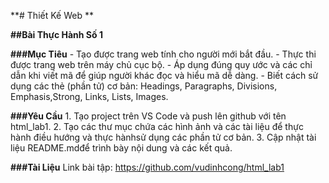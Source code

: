 **# Thiết Kế Web **

**##Bài Thực Hành Số 1**

**###Mục Tiêu**
    - Tạo được trang web tính cho người mới bắt đầu.
    - Thực thi được trang web trên máy chủ cục bộ.
    - Áp dụng đúng quy ước và các chỉ dẫn khi viết mã để giúp người khác đọc và hiểu mã dễ dàng.
    - Biết cách sử dụng các thẻ (phần tử) cơ bản: Headings, Paragraphs, Divisions, Emphasis,Strong, Links, Lists, Images.
    
**###Yêu Cầu**
    1. Tạo project trên VS Code và push lên github với tên html_lab1.
    2. Tạo các thư mục chứa các hình ảnh và các tài liệu để thực hành điều hướng và thực hànhsử dụng các phần tử cơ bản.
    3. Cập nhật tài liệu README.mdđể trình bày nội dung và các kết quả.
    
**###Tài Liệu**
   Link bài tập: https://github.com/vudinhcong/html_lab1

